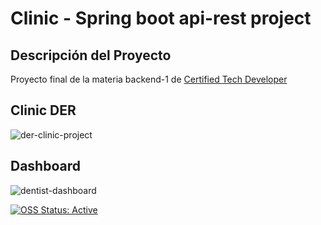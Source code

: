 # Clinic - Spring boot api-rest project

## Descripción del Proyecto
Proyecto final de la materia backend-1 de [Certified Tech Developer](https://www.digitalhouse.com/ar/productos/programacion/certified-tech-developer)

## Clinic DER
![der-clinic-project](https://user-images.githubusercontent.com/93687744/176244763-cd9bd215-4a53-4018-9647-70a73caf1a3b.png)

## Dashboard
![dentist-dashboard](https://user-images.githubusercontent.com/93687744/176247196-bf2ab7bd-7192-4849-a6ad-343cf2985a6e.png)

[![OSS Status: Active](https://img.shields.io/badge/OSS%20Status-Healthy-darkgreen.svg)](OSS_STATUS.md)


